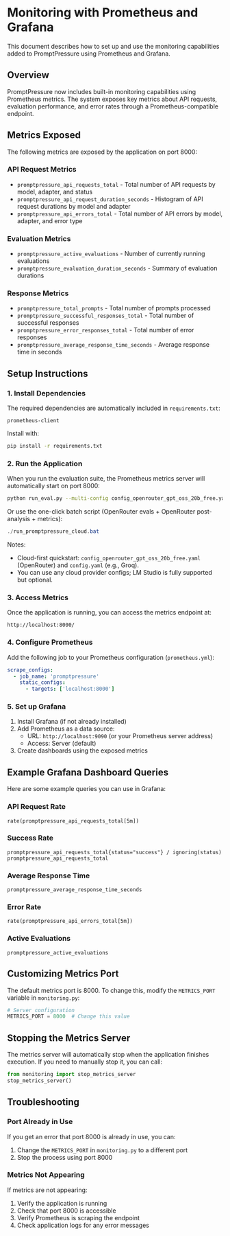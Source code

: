 # Monitoring with Prometheus and Grafana

This document describes how to set up and use the monitoring capabilities added to PromptPressure using Prometheus and Grafana.

## Overview

PromptPressure now includes built-in monitoring capabilities using Prometheus metrics. The system exposes key metrics about API requests, evaluation performance, and error rates through a Prometheus-compatible endpoint.

## Metrics Exposed

The following metrics are exposed by the application on port 8000:

### API Request Metrics

- `promptpressure_api_requests_total` - Total number of API requests by model, adapter, and status
- `promptpressure_api_request_duration_seconds` - Histogram of API request durations by model and adapter
- `promptpressure_api_errors_total` - Total number of API errors by model, adapter, and error type

### Evaluation Metrics

- `promptpressure_active_evaluations` - Number of currently running evaluations
- `promptpressure_evaluation_duration_seconds` - Summary of evaluation durations

### Response Metrics

- `promptpressure_total_prompts` - Total number of prompts processed
- `promptpressure_successful_responses_total` - Total number of successful responses
- `promptpressure_error_responses_total` - Total number of error responses
- `promptpressure_average_response_time_seconds` - Average response time in seconds

## Setup Instructions

### 1. Install Dependencies

The required dependencies are automatically included in `requirements.txt`:

```text
prometheus-client
```

Install with:

```bash
pip install -r requirements.txt
```

### 2. Run the Application

When you run the evaluation suite, the Prometheus metrics server will automatically start on port 8000:

```bash
python run_eval.py --multi-config config_openrouter_gpt_oss_20b_free.yaml config.yaml
```

Or use the one-click batch script (OpenRouter evals + OpenRouter post-analysis + metrics):

```powershell
./run_promptpressure_cloud.bat
```

Notes:

- Cloud-first quickstart: `config_openrouter_gpt_oss_20b_free.yaml` (OpenRouter) and `config.yaml` (e.g., Groq).
- You can use any cloud provider configs; LM Studio is fully supported but optional.

### 3. Access Metrics

Once the application is running, you can access the metrics endpoint at:

```text
http://localhost:8000/
```

### 4. Configure Prometheus

Add the following job to your Prometheus configuration (`prometheus.yml`):

```yaml
scrape_configs:
  - job_name: 'promptpressure'
    static_configs:
      - targets: ['localhost:8000']
```

### 5. Set up Grafana

1. Install Grafana (if not already installed)
2. Add Prometheus as a data source:
   - URL: `http://localhost:9090` (or your Prometheus server address)
   - Access: Server (default)
3. Create dashboards using the exposed metrics

## Example Grafana Dashboard Queries

Here are some example queries you can use in Grafana:

### API Request Rate

```promql
rate(promptpressure_api_requests_total[5m])
```

### Success Rate

```promql
promptpressure_api_requests_total{status="success"} / ignoring(status) promptpressure_api_requests_total
```

### Average Response Time

```promql
promptpressure_average_response_time_seconds
```

### Error Rate

```promql
rate(promptpressure_api_errors_total[5m])
```

### Active Evaluations

```promql
promptpressure_active_evaluations
```

## Customizing Metrics Port

The default metrics port is 8000. To change this, modify the `METRICS_PORT` variable in `monitoring.py`:

```python
# Server configuration
METRICS_PORT = 8000  # Change this value
```

## Stopping the Metrics Server

The metrics server will automatically stop when the application finishes execution. If you need to manually stop it, you can call:

```python
from monitoring import stop_metrics_server
stop_metrics_server()
```

## Troubleshooting

### Port Already in Use

If you get an error that port 8000 is already in use, you can:

1. Change the `METRICS_PORT` in `monitoring.py` to a different port
2. Stop the process using port 8000

### Metrics Not Appearing

If metrics are not appearing:

1. Verify the application is running
2. Check that port 8000 is accessible
3. Verify Prometheus is scraping the endpoint
4. Check application logs for any error messages
